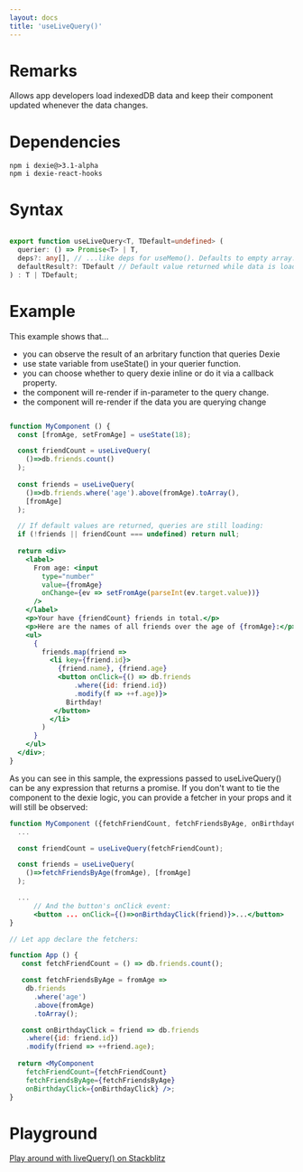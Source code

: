 ```yaml
---
layout: docs
title: 'useLiveQuery()'
---
```


# Remarks

Allows app developers load indexedDB data and keep their component updated whenever the data changes.

# Dependencies

```
npm i dexie@>3.1-alpha
npm i dexie-react-hooks
```

# Syntax

```ts

export function useLiveQuery<T, TDefault=undefined> (
  querier: () => Promise<T> | T,
  deps?: any[], // ...like deps for useMemo(). Defaults to empty array.
  defaultResult?: TDefault // Default value returned while data is loading
) : T | TDefault;

```

# Example

This example shows that...
- you can observe the result of an arbritary function that queries Dexie
- use state variable from useState() in your querier function.
- you can choose whether to query dexie inline or do it via a callback property.
- the component will re-render if in-parameter to the query change.
- the component will re-render if the data you are querying change

```jsx

function MyComponent () {
  const [fromAge, setFromAge] = useState(18);

  const friendCount = useLiveQuery(
    ()=>db.friends.count()
  );
  
  const friends = useLiveQuery(
    ()=>db.friends.where('age').above(fromAge).toArray(),
    [fromAge]
  );

  // If default values are returned, queries are still loading:
  if (!friends || friendCount === undefined) return null;
  
  return <div>
    <label>
      From age: <input
        type="number"
        value={fromAge}
        onChange={ev => setFromAge(parseInt(ev.target.value))}
      />
    </label>
    <p>Your have {friendCount} friends in total.</p>
    <p>Here are the names of all friends over the age of {fromAge}:</p>
    <ul>
      {
        friends.map(friend =>
          <li key={friend.id}>
            {friend.name}, {friend.age}
            <button onClick={() => db.friends
                .where({id: friend.id})
                .modify(f => ++f.age)}>
              Birthday!
           </button>
          </li>
        )
      }
    </ul>
  </div>;
}

```
As you can see in this sample, the expressions passed to useLiveQuery() can be any expression that returns a promise. If you don't want to tie the component to the dexie logic, you can provide a fetcher in your props and it will still be observed:

```jsx
function MyComponent ({fetchFriendCount, fetchFriendsByAge, onBirthdayClick}) {
  ...

  const friendCount = useLiveQuery(fetchFriendCount);

  const friends = useLiveQuery(
    ()=>fetchFriendsByAge(fromAge), [fromAge]
  );

  ...
      // And the button's onClick event:
      <button ... onClick={()=>onBirthdayClick(friend)}>...</button>
}

// Let app declare the fetchers:

function App () {
   const fetchFriendCount = () => db.friends.count();

   const fetchFriendsByAge = fromAge =>
    db.friends
      .where('age')
      .above(fromAge)
      .toArray();

   const onBirthdayClick = friend => db.friends
    .where({id: friend.id})
    .modify(friend => ++friend.age);
   
  return <MyComponent
    fetchFriendCount={fetchFriendCount}
    fetchFriendsByAge={fetchFriendsByAge}
    onBirthdayClick={onBirthdayClick} />;
}

```

# Playground

[Play around with liveQuery() on Stackblitz](https://stackblitz.com/edit/dexie-todo-list?file=components/TodoListView.tsx)


